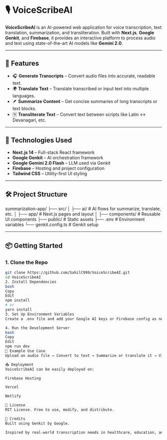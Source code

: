 # 🎙️ VoiceScribeAI

**VoiceScribeAI** is an AI-powered web application for voice transcription, text translation, summarization, and transliteration. Built with **Next.js**, **Google Genkit**, and **Firebase**, it provides an interactive platform to process audio and text using state-of-the-art AI models like **Gemini 2.0**.

---

## 🔧 Features

- 🎧 **Generate Transcripts** – Convert audio files into accurate, readable text.
- 🌍 **Translate Text** – Translate transcribed or input text into multiple languages.
- 🪶 **Summarize Content** – Get concise summaries of long transcripts or text blocks.
- 🈂️ **Transliterate Text** – Convert text between scripts like Latin ↔ Devanagari, etc.

---

## 🚀 Technologies Used

- **Next.js 14** – Full-stack React framework
- **Google Genkit** – AI orchestration framework
- **Google Gemini 2.0 Flash** – LLM used via Genkit
- **Firebase** – Hosting and project configuration
- **Tailwind CSS** – Utility-first UI styling

---

## 🛠️ Project Structure

summarization-app/
├── src/
│ ├── ai/ # AI flows for summarize, translate, etc.
│ ├── app/ # Next.js pages and layout
│ ├── components/ # Reusable UI components
├── public/ # Static assets
├── .env # Environment variables
└── genkit.config.ts # Genkit setup



---

## 📦 Getting Started

### 1. Clone the Repo
```bash
git clone https://github.com/SahilC999/VoiceScribeAI.git
cd VoiceScribeAI
2. Install Dependencies
bash
Copy
Edit
npm install
# or
yarn install
3. Set Up Environment Variables
Create a .env file and add your Google AI keys or Firebase config as needed.

4. Run the Development Server
bash
Copy
Edit
npm run dev
🧠 Example Use Case
Upload an audio file → Convert to text → Summarize or translate it → View output instantly in the browser.

📤 Deployment
VoiceScribeAI can be easily deployed on:

Firebase Hosting

Vercel

Netlify

📄 License
MIT License. Free to use, modify, and distribute.

🙌 Credits
Built using Genkit by Google.

Inspired by real-world transcription needs in healthcare, education, and journalism.
